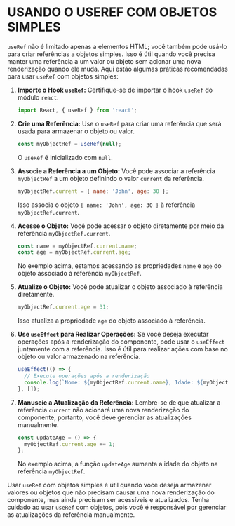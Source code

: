 # USANDO O USEREF COM OBJETOS SIMPLES
`useRef` não é limitado apenas a elementos HTML; você também pode usá-lo para criar referências a objetos simples. Isso é útil quando você precisa manter uma referência a um valor ou objeto sem acionar uma nova renderização quando ele muda. Aqui estão algumas práticas recomendadas para usar `useRef` com objetos simples:

1. **Importe o Hook `useRef`:** Certifique-se de importar o hook `useRef` do módulo `react`.

   ```jsx
   import React, { useRef } from 'react';
   ```

2. **Crie uma Referência:** Use o `useRef` para criar uma referência que será usada para armazenar o objeto ou valor.

   ```jsx
   const myObjectRef = useRef(null);
   ```

   O `useRef` é inicializado com `null`.

3. **Associe a Referência a um Objeto:** Você pode associar a referência `myObjectRef` a um objeto definindo o valor `current` da referência.

   ```jsx
   myObjectRef.current = { name: 'John', age: 30 };
   ```

   Isso associa o objeto `{ name: 'John', age: 30 }` à referência `myObjectRef.current`.

4. **Acesse o Objeto:** Você pode acessar o objeto diretamente por meio da referência `myObjectRef.current`.

   ```jsx
   const name = myObjectRef.current.name;
   const age = myObjectRef.current.age;
   ```

   No exemplo acima, estamos acessando as propriedades `name` e `age` do objeto associado à referência `myObjectRef`.

5. **Atualize o Objeto:** Você pode atualizar o objeto associado à referência diretamente.

   ```jsx
   myObjectRef.current.age = 31;
   ```

   Isso atualiza a propriedade `age` do objeto associado à referência.

6. **Use `useEffect` para Realizar Operações:** Se você deseja executar operações após a renderização do componente, pode usar o `useEffect` juntamente com a referência. Isso é útil para realizar ações com base no objeto ou valor armazenado na referência.

   ```jsx
   useEffect(() => {
     // Execute operações após a renderização
     console.log(`Nome: ${myObjectRef.current.name}, Idade: ${myObjectRef.current.age}`);
   }, []);
   ```

7. **Manuseie a Atualização da Referência:** Lembre-se de que atualizar a referência `current` não acionará uma nova renderização do componente, portanto, você deve gerenciar as atualizações manualmente.

   ```jsx
   const updateAge = () => {
     myObjectRef.current.age += 1;
   };
   ```

   No exemplo acima, a função `updateAge` aumenta a idade do objeto na referência `myObjectRef`.

Usar `useRef` com objetos simples é útil quando você deseja armazenar valores ou objetos que não precisam causar uma nova renderização do componente, mas ainda precisam ser acessíveis e atualizados. Tenha cuidado ao usar `useRef` com objetos, pois você é responsável por gerenciar as atualizações da referência manualmente.